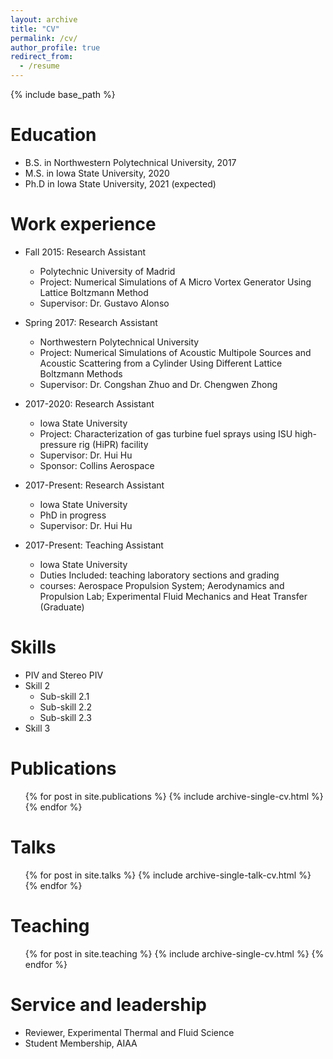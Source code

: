 ```yaml
---
layout: archive
title: "CV"
permalink: /cv/
author_profile: true
redirect_from:
  - /resume
---
```


{% include base_path %}

Education
======
* B.S. in Northwestern Polytechnical University, 2017
* M.S. in Iowa State University, 2020
* Ph.D in Iowa State University, 2021 (expected)

Work experience
======
* Fall 2015: Research Assistant
  * Polytechnic University of Madrid
  * Project: Numerical Simulations of A Micro Vortex Generator Using Lattice Boltzmann Method
  * Supervisor: Dr. Gustavo Alonso

* Spring 2017: Research Assistant
  * Northwestern Polytechnical University
  * Project: Numerical Simulations of Acoustic Multipole Sources and Acoustic Scattering from a Cylinder Using Different Lattice Boltzmann Methods
  * Supervisor: Dr. Congshan Zhuo and Dr. Chengwen Zhong
  
* 2017-2020: Research Assistant
  * Iowa State University
  * Project: Characterization of gas turbine fuel sprays using ISU high-pressure rig (HiPR) facility
  * Supervisor: Dr. Hui Hu
  * Sponsor: Collins Aerospace

* 2017-Present: Research Assistant
  * Iowa State University
  * PhD in progress
  * Supervisor: Dr. Hui Hu
  
* 2017-Present: Teaching Assistant
  * Iowa State University
  * Duties Included: teaching laboratory sections and grading
  * courses: Aerospace Propulsion System; Aerodynamics and Propulsion Lab; Experimental Fluid Mechanics and Heat Transfer (Graduate)
  
Skills
======
* PIV and Stereo PIV
* Skill 2
  * Sub-skill 2.1
  * Sub-skill 2.2
  * Sub-skill 2.3
* Skill 3

Publications
======
  <ul>{% for post in site.publications %}
    {% include archive-single-cv.html %}
  {% endfor %}</ul>
  
Talks
======
  <ul>{% for post in site.talks %}
    {% include archive-single-talk-cv.html %}
  {% endfor %}</ul>
  
Teaching
======
  <ul>{% for post in site.teaching %}
    {% include archive-single-cv.html %}
  {% endfor %}</ul>
  
Service and leadership
======
* Reviewer, Experimental Thermal and Fluid Science
* Student Membership, AIAA
